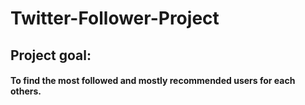 # Twitter-Follower-Project

## Project goal:
#### To find the most followed and mostly recommended users for each others.
